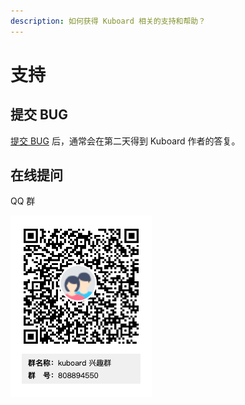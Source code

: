 ```yaml
---
description: 如何获得 Kuboard 相关的支持和帮助？
---
```


# 支持


## 提交 BUG

[提交 BUG](https://github.com/shaohq/kuboard-issues/issues) 后，通常会在第二天得到 Kuboard 作者的答复。

## 在线提问

QQ 群

![kuboard_qq](./support.assets/kuboard_qq.png)
